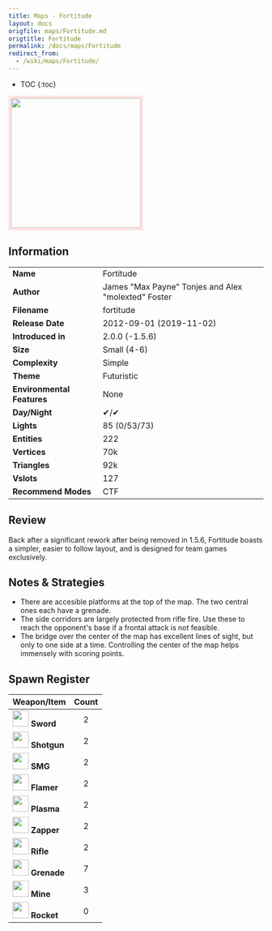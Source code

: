 ```yaml
---
title: Maps - Fortitude
layout: docs
origfile: maps/Fortitude.md
origtitle: Fortitude
permalink: /docs/maps/Fortitude
redirect_from:
  - /wiki/maps/Fortitude/
---
```

* TOC
{:toc}
<img style='border:5px solid #ffe0e0e0' src="../images/maps/fortitude/fortitude.png" width="256px" />

## Information

|                            |                                                      |
|----------------------------|------------------------------------------------------|
| **Name**                   | Fortitude                                            |
| **Author**                 | James "Max Payne" Tonjes and Alex "molexted" Foster  |
| **Filename**               | fortitude                                            |
| **Release Date**           | 2012-09-01 (2019-11-02)                              |
| **Introduced in**          | 2.0.0 (-1.5.6)                                       |
| **Size**                   | Small (4-6)                                          |
| **Complexity**             | Simple                                               |
| **Theme**                  | Futuristic                                           |
| **Environmental Features** | None                                                 |
| **Day/Night**              | ✔/✔                                                  |
| **Lights**                 | 85 (0/53/73)                                         |
| **Entities**               | 222                                                  |
| **Vertices**               | 70k                                                  |
| **Triangles**              | 92k                                                  |
| **Vslots**                 | 127                                                  |
| **Recommend Modes**        | CTF                                                  |

## Review

Back after a significant rework after being removed in 1.5.6, Fortitude boasts a simpler, easier to follow layout, and is designed for team games exclusively.

## Notes & Strategies
- There are accesible platforms at the top of the map. The two central ones each have a grenade.
- The side corridors are largely protected from rifle fire. Use these to reach the opponent's base if a frontal attack is not feasible.
- The bridge over the center of the map has excellent lines of sight, but only to one side at a time. Controlling the center of the map helps immensely with scoring points.

## Spawn Register

| Weapon/Item                                                         | Count |
|---------------------------------------------------------------------|:-----:|
| <img src="../images/weapons/sword.png" width="32px"/> **Sword**     |   2   |
| <img src="../images/weapons/shotgun.png" width="32px"/> **Shotgun** |   2   |
| <img src="../images/weapons/smg.png" width="32px"/> **SMG**         |   2   |
| <img src="../images/weapons/flamer.png" width="32px"/> **Flamer**   |   2   |
| <img src="../images/weapons/plasma.png" width="32px"/> **Plasma**   |   2   |
| <img src="../images/weapons/zapper.png" width="32px"/> **Zapper**   |   2   |
| <img src="../images/weapons/rifle.png" width="32px"/> **Rifle**     |   2   |
| <img src="../images/weapons/grenade.png" width="32px"/> **Grenade** |   7   |
| <img src="../images/weapons/mine.png" width="32px"/> **Mine**       |   3   |
| <img src="../images/weapons/rocket.png" width="32px"/> **Rocket**   |   0   |
